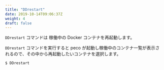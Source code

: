 ```yaml
---
title: "DDrestart"
date: 2019-10-14T09:06:37Z
weight: 4
draft: false
---
```


``DDrestart`` コマンドは 稼働中の Docker コンテナを再起動します。

``DDrestart`` コマンドを実行すると peco が起動し稼働中のコンテナ一覧が表示されるので、その中から再起動したいコンテナを選択します。

```bash
$ DDrestart
```